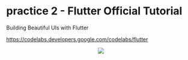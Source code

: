 # practice 2 - Flutter Official Tutorial
Building Beautiful UIs with Flutter

https://codelabs.developers.google.com/codelabs/flutter

<p align="center">
  <img src="https://user-images.githubusercontent.com/28642472/43038955-1dbe0166-8d5e-11e8-958a-1555ee146ae8.png">
</p>
